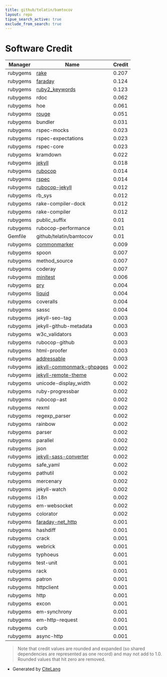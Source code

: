 ```yaml
---
title: github/telatin/bamtocov
layout: repo
tipue_search_active: true
exclude_from_search: true
---
```

# Software Credit

|Manager|Name|Credit|
|-------|----|------|
|rubygems|[rake](https://github.com/ruby/rake)|0.207|
|rubygems|[faraday](https://lostisland.github.io/faraday)|0.124|
|rubygems|[ruby2_keywords](https://github.com/ruby/ruby2_keywords)|0.123|
|rubygems|rdoc|0.062|
|rubygems|hoe|0.061|
|rubygems|[rouge](http://rouge.jneen.net/)|0.051|
|rubygems|bundler|0.031|
|rubygems|rspec-mocks|0.023|
|rubygems|rspec-expectations|0.023|
|rubygems|rspec-core|0.023|
|rubygems|kramdown|0.022|
|rubygems|[jekyll](https://jekyllrb.com)|0.018|
|rubygems|[rubocop](https://rubocop.org/)|0.014|
|rubygems|[rspec](http://github.com/rspec)|0.014|
|rubygems|[rubocop-jekyll](https://github.com/jekyll/rubocop-jekyll)|0.012|
|rubygems|rb_sys|0.012|
|rubygems|rake-compiler-dock|0.012|
|rubygems|rake-compiler|0.012|
|rubygems|public_suffix|0.01|
|rubygems|rubocop-performance|0.01|
|Gemfile|github/telatin/bamtocov|0.01|
|rubygems|[commonmarker](https://github.com/gjtorikian/commonmarker)|0.009|
|rubygems|spoon|0.007|
|rubygems|method_source|0.007|
|rubygems|coderay|0.007|
|rubygems|[minitest](https://github.com/seattlerb/minitest)|0.006|
|rubygems|[pry](http://pry.github.io)|0.004|
|rubygems|[liquid](http://www.liquidmarkup.org)|0.004|
|rubygems|coveralls|0.004|
|rubygems|sassc|0.004|
|rubygems|jekyll-seo-tag|0.003|
|rubygems|jekyll-github-metadata|0.003|
|rubygems|w3c_validators|0.003|
|rubygems|rubocop-github|0.003|
|rubygems|html-proofer|0.003|
|rubygems|[addressable](https://github.com/sporkmonger/addressable)|0.003|
|rubygems|[jekyll-commonmark-ghpages](https://github.com/github/jekyll-commonmark-ghpages)|0.002|
|rubygems|[jekyll-remote-theme](https://github.com/benbalter/jekyll-remote-theme)|0.002|
|rubygems|unicode-display_width|0.002|
|rubygems|ruby-progressbar|0.002|
|rubygems|rubocop-ast|0.002|
|rubygems|rexml|0.002|
|rubygems|regexp_parser|0.002|
|rubygems|rainbow|0.002|
|rubygems|parser|0.002|
|rubygems|parallel|0.002|
|rubygems|json|0.002|
|rubygems|[jekyll-sass-converter](https://github.com/jekyll/jekyll-sass-converter)|0.002|
|rubygems|safe_yaml|0.002|
|rubygems|pathutil|0.002|
|rubygems|mercenary|0.002|
|rubygems|jekyll-watch|0.002|
|rubygems|i18n|0.002|
|rubygems|em-websocket|0.002|
|rubygems|colorator|0.002|
|rubygems|[faraday-net_http](https://github.com/lostisland/faraday-net_http)|0.001|
|rubygems|hashdiff|0.001|
|rubygems|crack|0.001|
|rubygems|webrick|0.001|
|rubygems|typhoeus|0.001|
|rubygems|test-unit|0.001|
|rubygems|rack|0.001|
|rubygems|patron|0.001|
|rubygems|httpclient|0.001|
|rubygems|http|0.001|
|rubygems|excon|0.001|
|rubygems|em-synchrony|0.001|
|rubygems|em-http-request|0.001|
|rubygems|curb|0.001|
|rubygems|async-http|0.001|


> Note that credit values are rounded and expanded (so shared dependencies are represented as one record) and may not add to 1.0. Rounded values that hit zero are removed.


- Generated by [CiteLang](https://github.com/vsoch/citelang)
